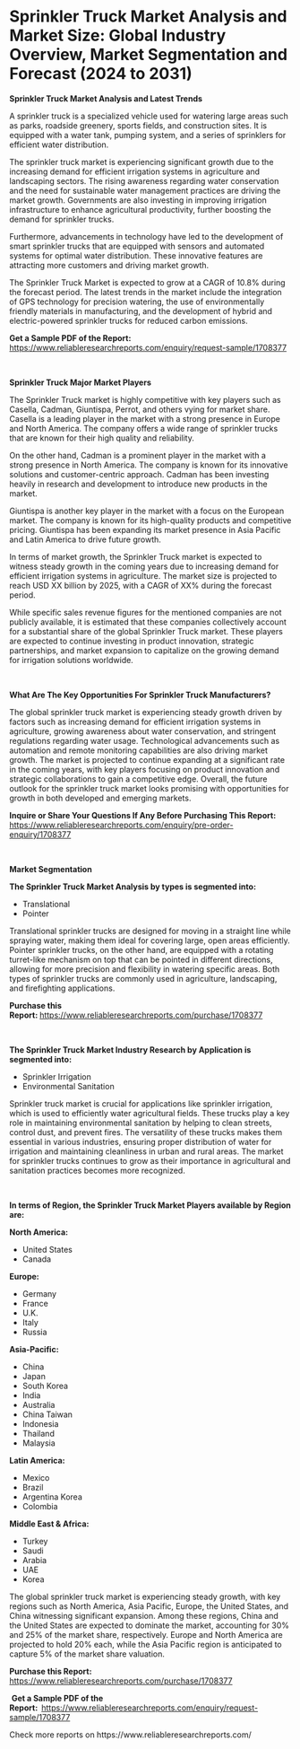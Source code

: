 <p><h1>Sprinkler Truck Market Analysis and Market Size: Global Industry Overview, Market Segmentation and Forecast (2024 to 2031)</h1></p><p><strong>Sprinkler Truck Market Analysis and Latest Trends</strong></p>
<p><p>A sprinkler truck is a specialized vehicle used for watering large areas such as parks, roadside greenery, sports fields, and construction sites. It is equipped with a water tank, pumping system, and a series of sprinklers for efficient water distribution.</p><p>The sprinkler truck market is experiencing significant growth due to the increasing demand for efficient irrigation systems in agriculture and landscaping sectors. The rising awareness regarding water conservation and the need for sustainable water management practices are driving the market growth. Governments are also investing in improving irrigation infrastructure to enhance agricultural productivity, further boosting the demand for sprinkler trucks.</p><p>Furthermore, advancements in technology have led to the development of smart sprinkler trucks that are equipped with sensors and automated systems for optimal water distribution. These innovative features are attracting more customers and driving market growth.</p><p>The Sprinkler Truck Market is expected to grow at a CAGR of 10.8% during the forecast period. The latest trends in the market include the integration of GPS technology for precision watering, the use of environmentally friendly materials in manufacturing, and the development of hybrid and electric-powered sprinkler trucks for reduced carbon emissions.</p></p>
<p><strong>Get a Sample PDF of the Report:&nbsp;</strong> <a href="https://www.reliableresearchreports.com/enquiry/request-sample/1708377">https://www.reliableresearchreports.com/enquiry/request-sample/1708377</a></p>
<p>&nbsp;</p>
<p><strong>Sprinkler Truck Major Market Players</strong></p>
<p><p>The Sprinkler Truck market is highly competitive with key players such as Casella, Cadman, Giuntispa, Perrot, and others vying for market share. Casella is a leading player in the market with a strong presence in Europe and North America. The company offers a wide range of sprinkler trucks that are known for their high quality and reliability.</p><p>On the other hand, Cadman is a prominent player in the market with a strong presence in North America. The company is known for its innovative solutions and customer-centric approach. Cadman has been investing heavily in research and development to introduce new products in the market.</p><p>Giuntispa is another key player in the market with a focus on the European market. The company is known for its high-quality products and competitive pricing. Giuntispa has been expanding its market presence in Asia Pacific and Latin America to drive future growth.</p><p>In terms of market growth, the Sprinkler Truck market is expected to witness steady growth in the coming years due to increasing demand for efficient irrigation systems in agriculture. The market size is projected to reach USD XX billion by 2025, with a CAGR of XX% during the forecast period.</p><p>While specific sales revenue figures for the mentioned companies are not publicly available, it is estimated that these companies collectively account for a substantial share of the global Sprinkler Truck market. These players are expected to continue investing in product innovation, strategic partnerships, and market expansion to capitalize on the growing demand for irrigation solutions worldwide.</p></p>
<p>&nbsp;</p>
<p><strong>What Are The Key Opportunities For Sprinkler Truck Manufacturers?</strong></p>
<p><p>The global sprinkler truck market is experiencing steady growth driven by factors such as increasing demand for efficient irrigation systems in agriculture, growing awareness about water conservation, and stringent regulations regarding water usage. Technological advancements such as automation and remote monitoring capabilities are also driving market growth. The market is projected to continue expanding at a significant rate in the coming years, with key players focusing on product innovation and strategic collaborations to gain a competitive edge. Overall, the future outlook for the sprinkler truck market looks promising with opportunities for growth in both developed and emerging markets.</p></p>
<p><strong>Inquire or Share Your Questions If Any Before Purchasing This Report:</strong> <a href="https://www.reliableresearchreports.com/enquiry/pre-order-enquiry/1708377">https://www.reliableresearchreports.com/enquiry/pre-order-enquiry/1708377</a></p>
<p>&nbsp;</p>
<p><strong>Market Segmentation</strong></p>
<p><strong>The Sprinkler Truck Market Analysis by types is segmented into:</strong></p>
<p><ul><li>Translational</li><li>Pointer</li></ul></p>
<p><p>Translational sprinkler trucks are designed for moving in a straight line while spraying water, making them ideal for covering large, open areas efficiently. Pointer sprinkler trucks, on the other hand, are equipped with a rotating turret-like mechanism on top that can be pointed in different directions, allowing for more precision and flexibility in watering specific areas. Both types of sprinkler trucks are commonly used in agriculture, landscaping, and firefighting applications.</p></p>
<p><strong>Purchase this Report:&nbsp;</strong><a href="https://www.reliableresearchreports.com/purchase/1708377">https://www.reliableresearchreports.com/purchase/1708377</a></p>
<p>&nbsp;</p>
<p><strong>The Sprinkler Truck Market Industry Research by Application is segmented into:</strong></p>
<p><ul><li>Sprinkler Irrigation</li><li>Environmental Sanitation</li></ul></p>
<p><p>Sprinkler truck market is crucial for applications like sprinkler irrigation, which is used to efficiently water agricultural fields. These trucks play a key role in maintaining environmental sanitation by helping to clean streets, control dust, and prevent fires. The versatility of these trucks makes them essential in various industries, ensuring proper distribution of water for irrigation and maintaining cleanliness in urban and rural areas. The market for sprinkler trucks continues to grow as their importance in agricultural and sanitation practices becomes more recognized.</p></p>
<p>&nbsp;</p>
<p><strong>In terms of Region, the Sprinkler Truck Market Players available by Region are:</strong></p>
<p>
    <p> <strong> North America: </strong>
        <ul>
            <li>United States</li>
            <li>Canada</li>
        </ul>
        </p> 
    <p> <strong> Europe: </strong>
        <ul>
            <li>Germany</li>
            <li>France</li>
            <li>U.K.</li>
            <li>Italy</li>
            <li>Russia</li>
        </ul>
        </p> 
    <p> <strong> Asia-Pacific: </strong>
        <ul>
            <li>China</li>
            <li>Japan</li>
            <li>South Korea</li>
            <li>India</li>
            <li>Australia</li>
            <li>China Taiwan</li>
            <li>Indonesia</li>
            <li>Thailand</li>
            <li>Malaysia</li>
        </ul>
        </p> 
    <p> <strong> Latin America: </strong>
        <ul>
            <li>Mexico</li>
            <li>Brazil</li>
            <li>Argentina Korea</li>
            <li>Colombia</li>
        </ul>
        </p> 
    <p> <strong> Middle East & Africa: </strong>
        <ul>
            <li>Turkey</li>
            <li>Saudi</li>
            <li>Arabia</li>
            <li>UAE</li>
            <li>Korea</li>
        </ul>
    </p>
    </p>
<p><p>The global sprinkler truck market is experiencing steady growth, with key regions such as North America, Asia Pacific, Europe, the United States, and China witnessing significant expansion. Among these regions, China and the United States are expected to dominate the market, accounting for 30% and 25% of the market share, respectively. Europe and North America are projected to hold 20% each, while the Asia Pacific region is anticipated to capture 5% of the market share valuation.</p></p>
<p><strong>Purchase this Report: </strong><a href="https://www.reliableresearchreports.com/purchase/1708377">https://www.reliableresearchreports.com/purchase/1708377</a></p>
<p>&nbsp;<strong>Get a Sample PDF of the Report:&nbsp;&nbsp;</strong><a href="https://www.reliableresearchreports.com/enquiry/request-sample/1708377">https://www.reliableresearchreports.com/enquiry/request-sample/1708377</a></p>
<p><strong></strong></p>
<p>Check more reports on https://www.reliableresearchreports.com/</p>